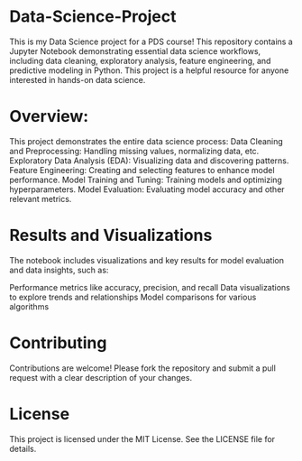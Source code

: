 # Data-Science-Project
This is my Data Science project for a PDS course! This repository contains a Jupyter Notebook demonstrating essential data science workflows, including data cleaning, exploratory analysis, feature engineering, and predictive modeling in Python. This project is a helpful resource for anyone interested in hands-on data science. 

# Overview:
This project demonstrates the entire data science process:
Data Cleaning and Preprocessing: Handling missing values, normalizing data, etc.
Exploratory Data Analysis (EDA): Visualizing data and discovering patterns.
Feature Engineering: Creating and selecting features to enhance model performance.
Model Training and Tuning: Training models and optimizing hyperparameters.
Model Evaluation: Evaluating model accuracy and other relevant metrics.

# Results and Visualizations
The notebook includes visualizations and key results for model evaluation and data insights, such as:

Performance metrics like accuracy, precision, and recall
Data visualizations to explore trends and relationships
Model comparisons for various algorithms
# Contributing
Contributions are welcome! Please fork the repository and submit a pull request with a clear description of your changes.

# License
This project is licensed under the MIT License. See the LICENSE file for details.
